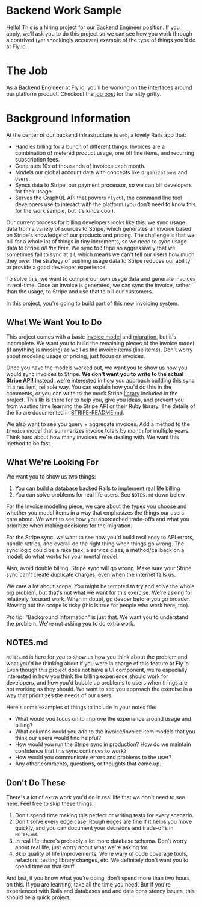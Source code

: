 # Backend Work Sample

Hello! This is a hiring project for our [Backend Engineer position](https://fly.io/jobs/backend-engineer/).
If you apply, we’ll ask you to do this project so we can see how you work through a contrived (yet shockingly accurate) example of the type of things you’d do at Fly.io.

# The Job

As a Backend Engineer at Fly.io, you’ll be working on the interfaces around our platform product. Checkout the [job post](https://fly.io/jobs/backend-engineer/) for the nitty gritty.

# Background Information

At the center of our backend infrastructure is `web`, a lovely Rails app that:

* Handles billing for a bunch of different things. Invoices are a combination of metered product usage, one off line items, and recurring subscription fees.
* Generates 10s of thousands of invoices each month.
* Models our global account data with concepts like `Organizations` and `Users`.
* Syncs data to Stripe, our payment processor, so we can bill developers for their usage.
* Serves the GraphQL API that powers `flyctl`, the command line tool developers use to interact with the platform (you don't need to know this for the work sample, but it's kinda cool).

Our current process for billing developers looks like this: we sync usage data from a variety of sources to Stripe, which generates an invoice based on Stripe's knowledge of our products and pricing.
The challenge is that we bill for a whole lot of things in tiny increments, so we need to sync usage data to Stripe _all the time_.
We sync to Stripe so aggressively that we sometimes fail to sync at all, which means we can't tell our users how much they owe.
The strategy of pushing usage data to Stripe reduces our ability to provide a good developer experience.

To solve this, we want to compile our own usage data and generate invoices in real-time.
Once an invoice is generated, we can sync the invoice, rather than the usage, to Stripe and use that to bill our customers.

In this project, you're going to build part of this new invoicing system.

## What We Want You to Do

This project comes with a basic [invoice model](app/models/invoice.rb) and [migration](db/migrate/20221027223051_create_invoices.rb), but it's incomplete.
We want you to build the remaining pieces of the invoice model (if anything is missing) as well as the invoice items (line items). Don't worry about modeling usage or pricing, just focus on invoices.

Once you have the models worked out, we want you to show us how you would sync invoices to Stripe.
**We don't want you to write to the actual Stripe API!**
Instead, we're interested in how you approach building this sync in a resilient, reliable way.
You can explain how you'd do this in the comments, _or_ you can write to the mock Stripe [library](lib/stripe.rb) included in the project.
This lib is there for to help you, give you ideas, and prevent you from wasting time learning the Stripe API or their Ruby library.
The details of the lib are documented in [STRIPE-README.md](lib/STRIPE-README.md).

We also want to see you query + aggregate invoices. Add a method to the `Invoice` model that summarizes invoice totals by month for multiple years.
Think hard about how many invoices we're dealing with. We want this method to be fast.

## What We're Looking For

We want you to show us two things:

1. You can build a database backed Rails to implement real life billing
1. You can solve problems for real life users. See `NOTES.md` down below

For the invoice modeling piece, we care about the types you choose and whether you model items in a way that emphasizes the things our users care about.
We want to see how you approached trade-offs and what you prioritize when making decisions for the migration.

For the Stripe sync, we want to see how you'd build resiliency to API errors, handle retries, and overall do the right thing when things go wrong.
The sync logic could be a rake task, a service class, a method/callback on a model; do what works for your mental model.

Also, avoid double billing. Stripe sync will go wrong. Make sure your Stripe sync can't create duplicate charges, even when the internet fails us.

We care a lot about scope. You might be tempted to try and solve the whole big problem, but that's not what we want for this exercise.
We're asking for relatively focused work. When in doubt, go deeper before you go broader. Blowing out the scope is risky (this is true for people who work here, too).

Pro tip: "Background Information" is just that. We want you to understand the problem. We're not asking you to do extra work.

## NOTES.md

`NOTES.md` is here for _you_ to show us how you think about the problem and what you'd be thinking about if you were in charge of this feature at Fly.io.
Even though this project does not have a UI component, we're especially interested in how you think the billing experience should work for developers, and how you'd bubble up problems to users when things are _not_ working as they should.
We want to see you approach the exercise in a way that prioritizes the needs of our users.

Here's some examples of things to include in your notes file:

* What would you focus on to improve the experience around usage and billing?
* What columns could you add to the invoice/invoice item models that you think our users would find helpful?
* How would you run the Stripe sync in production? How do we maintain confidence that this sync continues to work?
* How would you communicate errors and problems to the user?
* Any other comments, questions, or thoughts that came up.

## Don't Do These

There's a lot of extra work you'd do in real life that we don't need to see here. Feel free to skip these things:

1. Don't spend time making this perfect or writing tests for every scenario.
2. Don't solve every edge case. Rough edges are fine if it helps you move quickly, and you can document your decisions and trade-offs in `NOTES.md`.
3. In real life, there's probably a lot more database schema. Don't worry about real life, just worry about what we're asking for.
4. Skip quality of life improvements. We're wary of code coverage tools, refactors, testing library changes, etc. We definitely don't want you to spend time on that stuff.

And last, if you know what you're doing, don't spend more than two hours on this. If you are learning, take all the time you need.
But if you're experienced with Rails and databases and and data consistency issues, this should be a quick project. 
